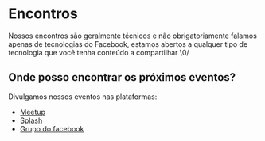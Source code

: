 # Encontros

Nossos encontros são geralmente técnicos e não obrigatoriamente falamos apenas de tecnologias do Facebook, estamos abertos a qualquer tipo de tecnologia que você tenha conteúdo a compartilhar \0/

## Onde posso encontrar os próximos eventos?

Divulgamos nossos eventos nas plataformas:

- [Meetup](https://www.meetup.com/DevCSP/)
- [Splash](https://devcsp.splashthat.com/)
- [Grupo do facebook](https://www.facebook.com/groups/DevCSaoPaulo/)

